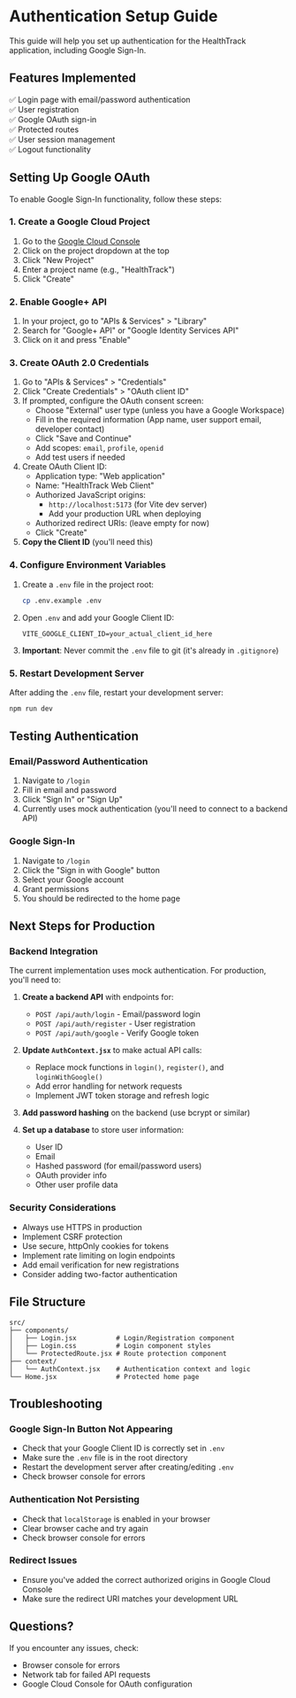 # Authentication Setup Guide

This guide will help you set up authentication for the HealthTrack application, including Google Sign-In.

## Features Implemented

✅ Login page with email/password authentication  
✅ User registration  
✅ Google OAuth sign-in  
✅ Protected routes  
✅ User session management  
✅ Logout functionality  

## Setting Up Google OAuth

To enable Google Sign-In functionality, follow these steps:

### 1. Create a Google Cloud Project

1. Go to the [Google Cloud Console](https://console.cloud.google.com/)
2. Click on the project dropdown at the top
3. Click "New Project"
4. Enter a project name (e.g., "HealthTrack")
5. Click "Create"

### 2. Enable Google+ API

1. In your project, go to "APIs & Services" > "Library"
2. Search for "Google+ API" or "Google Identity Services API"
3. Click on it and press "Enable"

### 3. Create OAuth 2.0 Credentials

1. Go to "APIs & Services" > "Credentials"
2. Click "Create Credentials" > "OAuth client ID"
3. If prompted, configure the OAuth consent screen:
   - Choose "External" user type (unless you have a Google Workspace)
   - Fill in the required information (App name, user support email, developer contact)
   - Click "Save and Continue"
   - Add scopes: `email`, `profile`, `openid`
   - Add test users if needed
4. Create OAuth Client ID:
   - Application type: "Web application"
   - Name: "HealthTrack Web Client"
   - Authorized JavaScript origins:
     - `http://localhost:5173` (for Vite dev server)
     - Add your production URL when deploying
   - Authorized redirect URIs: (leave empty for now)
   - Click "Create"
5. **Copy the Client ID** (you'll need this)

### 4. Configure Environment Variables

1. Create a `.env` file in the project root:
   ```bash
   cp .env.example .env
   ```

2. Open `.env` and add your Google Client ID:
   ```
   VITE_GOOGLE_CLIENT_ID=your_actual_client_id_here
   ```

3. **Important**: Never commit the `.env` file to git (it's already in `.gitignore`)

### 5. Restart Development Server

After adding the `.env` file, restart your development server:
```bash
npm run dev
```

## Testing Authentication

### Email/Password Authentication

1. Navigate to `/login`
2. Fill in email and password
3. Click "Sign In" or "Sign Up"
4. Currently uses mock authentication (you'll need to connect to a backend API)

### Google Sign-In

1. Navigate to `/login`
2. Click the "Sign in with Google" button
3. Select your Google account
4. Grant permissions
5. You should be redirected to the home page

## Next Steps for Production

### Backend Integration

The current implementation uses mock authentication. For production, you'll need to:

1. **Create a backend API** with endpoints for:
   - `POST /api/auth/login` - Email/password login
   - `POST /api/auth/register` - User registration
   - `POST /api/auth/google` - Verify Google token

2. **Update `AuthContext.jsx`** to make actual API calls:
   - Replace mock functions in `login()`, `register()`, and `loginWithGoogle()`
   - Add error handling for network requests
   - Implement JWT token storage and refresh logic

3. **Add password hashing** on the backend (use bcrypt or similar)

4. **Set up a database** to store user information:
   - User ID
   - Email
   - Hashed password (for email/password users)
   - OAuth provider info
   - Other user profile data

### Security Considerations

- Always use HTTPS in production
- Implement CSRF protection
- Use secure, httpOnly cookies for tokens
- Implement rate limiting on login endpoints
- Add email verification for new registrations
- Consider adding two-factor authentication

## File Structure

```
src/
├── components/
│   ├── Login.jsx          # Login/Registration component
│   ├── Login.css          # Login component styles
│   └── ProtectedRoute.jsx # Route protection component
├── context/
│   └── AuthContext.jsx    # Authentication context and logic
└── Home.jsx               # Protected home page
```

## Troubleshooting

### Google Sign-In Button Not Appearing

- Check that your Google Client ID is correctly set in `.env`
- Make sure the `.env` file is in the root directory
- Restart the development server after creating/editing `.env`
- Check browser console for errors

### Authentication Not Persisting

- Check that `localStorage` is enabled in your browser
- Clear browser cache and try again
- Check browser console for errors

### Redirect Issues

- Ensure you've added the correct authorized origins in Google Cloud Console
- Make sure the redirect URI matches your development URL

## Questions?

If you encounter any issues, check:
- Browser console for errors
- Network tab for failed API requests
- Google Cloud Console for OAuth configuration

